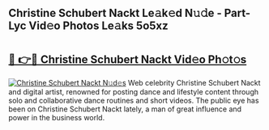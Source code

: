 ## Christine Schubert Nackt Le𝚊k𝚎d N𝚞𝚍e - Part-Lyc Vid𝚎o Photos Le𝚊ks 5o5xz

# <h2><a href="http://fb2rvqy.evod.top/?m=Christine+Schubert+Nackt">🔗 👉🔴 Christine Schubert Nackt Vid𝚎o Ph𝚘t𝚘s</a></h2>

[![Christine Schubert Nackt N𝚞d𝚎s](https://i.imgur.com/8V9OHl7.gif)](http://fb2rvqy.evod.top/?m=Christine+Schubert+Nackt)
Web celebrity Christine Schubert Nackt and digital artist, renowned for posting dance and lifestyle content through solo and collaborative dance routines and short videos. The public eye has been on Christine Schubert Nackt lately, a man of great influence and power in the business world. 
